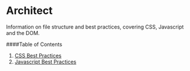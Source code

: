 # Architect

Information on file structure and best practices, covering CSS, Javascript and the DOM.

####Table of Contents

1. [CSS Best Practices](https://github.com/heron2014/Architect/blob/master/css-best-practices.md)
2. [Javascript Best Practices](https://github.com/heron2014/Architect/blob/master/javascript-best-practices.md)
